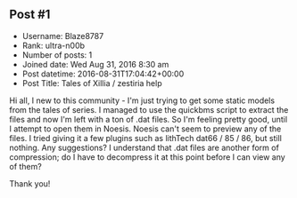 ## Post #1
- Username: Blaze8787
- Rank: ultra-n00b
- Number of posts: 1
- Joined date: Wed Aug 31, 2016 8:30 am
- Post datetime: 2016-08-31T17:04:42+00:00
- Post Title: Tales of Xillia / zestiria help

Hi all, I new to this community - I'm just trying to get some static models from the tales of series. I managed to use the quickbms script to extract the files and now I'm left with a ton of .dat files. So I'm feeling pretty good, until I attempt to open them in Noesis. Noesis can't seem to preview any of the files. I tried giving it a few plugins such as lithTech dat66 / 85 / 86, but still nothing. Any suggestions? I understand that .dat files are another form of compression; do I have to decompress it at this point before I can view any of them?

Thank you!
